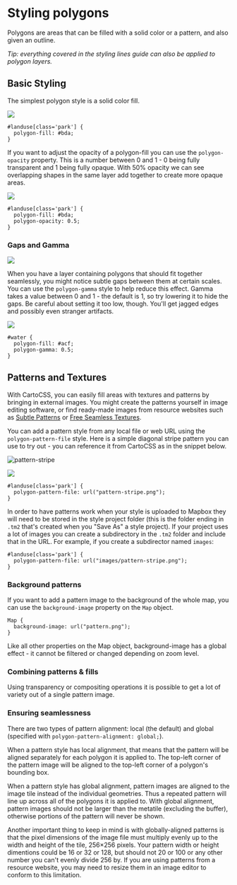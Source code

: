 Styling polygons
================

Polygons are areas that can be filled with a solid color or a pattern, and also given an outline.

_Tip: everything covered in the styling lines guide can also be applied to polygon layers._

## Basic Styling

The simplest polygon style is a solid color fill.

![](https://cloud.githubusercontent.com/assets/126952/3908623/6d6b3c32-2305-11e4-9cff-9404f8f07bd1.png)

    #landuse[class='park'] {
      polygon-fill: #bda;
    }

If you want to  adjust the opacity of a polygon-fill you can use the `polygon-opacity` property. This is a number between 0 and 1 - 0 being fully transparent and 1 being fully opaque. With 50% opacity we can see overlapping shapes in the same layer add together to create more opaque areas.

![](https://cloud.githubusercontent.com/assets/126952/3908624/6d70d9d0-2305-11e4-92f2-abb819844509.png)

    #landuse[class='park'] {
      polygon-fill: #bda;
      polygon-opacity: 0.5;
    }

### Gaps and Gamma

![](https://cloud.githubusercontent.com/assets/126952/3908625/6d784346-2305-11e4-8755-d45d61d35583.png)

When you have a layer containing polygons that should fit together seamlessly, you might notice subtle gaps between them at certain scales. You can use the `polygon-gamma` style to help reduce this effect. Gamma takes a value between 0 and 1 - the default is 1, so try lowering it to hide the gaps. Be careful about setting it too low, though. You'll get jagged edges and possibly even stranger artifacts.

![](https://cloud.githubusercontent.com/assets/126952/3908627/6d80f612-2305-11e4-80f4-6803335295c3.png)

    #water {
      polygon-fill: #acf;
      polygon-gamma: 0.5;
    }

## Patterns and Textures

With CartoCSS, you can easily fill areas with textures and patterns by bringing in external images. You might create the patterns yourself in image editing software, or find ready-made images from resource websites such as [Subtle Patterns](http://subtlepatterns.com/thumbnail-view/) or [Free Seamless Textures](http://freeseamlesstextures.com/).

You can add a pattern style from any local file or web URL using the `polygon-pattern-file` style. Here is a simple diagonal stripe pattern you can use to try out - you can reference it from CartoCSS as in the snippet below.

![pattern-stripe](https://cloud.githubusercontent.com/assets/83384/3893834/32389e24-223e-11e4-8ec6-163fd55d6622.png)

![](https://cloud.githubusercontent.com/assets/126952/3908626/6d7970cc-2305-11e4-88b9-0219470cd157.png)

    #landuse[class='park'] {
      polygon-pattern-file: url("pattern-stripe.png");
    }


In order to have patterns work when your style is uploaded to Mapbox they will need to be stored in the style project folder (this is the folder ending in `.tm2` that's created when you "Save As" a style project). If your project uses a lot of images you can create a subdirectory in the `.tm2` folder and include that in the URL. For example, if you create a subdirector named `images`:

    #landuse[class='park'] {
      polygon-pattern-file: url("images/pattern-stripe.png");
    }

### Background patterns

If you want to add a pattern image to the background of the whole map, you can use the `background-image` property on the `Map` object.

    Map {
      background-image: url("pattern.png");
    }

Like all other properties on the Map object, background-image has a global effect - it cannot be filtered or changed depending on zoom level.

### Combining patterns & fills

Using transparency or compositing operations it is possible to get a lot of variety out of a single pattern image.

### Ensuring seamlessness

There are two types of pattern alignment: local (the default) and global (specified with `polygon-pattern-alignment: global;`).

When a pattern style has local alignment, that means that the pattern will be aligned separately for each polygon it is applied to. The top-left corner of the pattern image will be aligned to the top-left corner of a polygon's bounding box.

When a pattern style has global alignment, pattern images are aligned to the image tile instead of the individual geometries. Thus a repeated pattern will line up across all of the polygons it is applied to. With global alignment, pattern images should not be larger than the metatile (excluding the buffer), otherwise portions of the pattern will never be shown.

Another important thing to keep in mind is with globally-aligned patterns is that the pixel dimensions of the image file must multiply evenly up to the width and height of the tile, 256×256 pixels. Your pattern width or height dimentions could be 16 or 32 or 128, but should not 20 or 100 or any other number you can't evenly divide 256 by. If you are using patterns from a resource website, you may need to resize them in an image editor to conform to this limitation.
